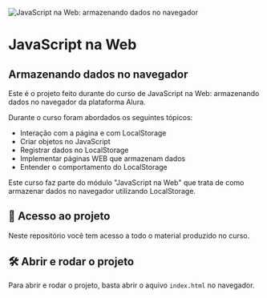 ![JavaScript na Web: armazenando dados no navegador](https://user-images.githubusercontent.com/124701374/227727670-53e8ffea-e007-4ae9-9de1-16c4a6f950d8.png)

# JavaScript na Web

## Armazenando dados no navegador

Este é o projeto feito durante do curso de JavaScript na Web: armazenando dados no navegador da plataforma Alura.

Durante o curso foram abordados os seguintes tópicos:

- Interação com a página e com LocalStorage
- Criar objetos no JavaScript
- Registrar dados no LocalStorage
- Implementar páginas WEB que armazenam dados
- Entender o comportamento do LocalStorage

Este curso faz parte do módulo "JavaScript na Web" que trata de como armazenar dados no navegador utilizando LocalStorage.

## 📁 Acesso ao projeto

Neste repositório você tem acesso a todo o material produzido no curso.

## 🛠️ Abrir e rodar o projeto

Para abrir e rodar o projeto, basta abrir o aquivo `index.html` no navegador.